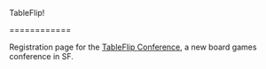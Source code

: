 TableFlip!

============

Registration page for the [TableFlip Conference](http://tableflip.us/ "TableFlip"), a new board games conference in SF.
